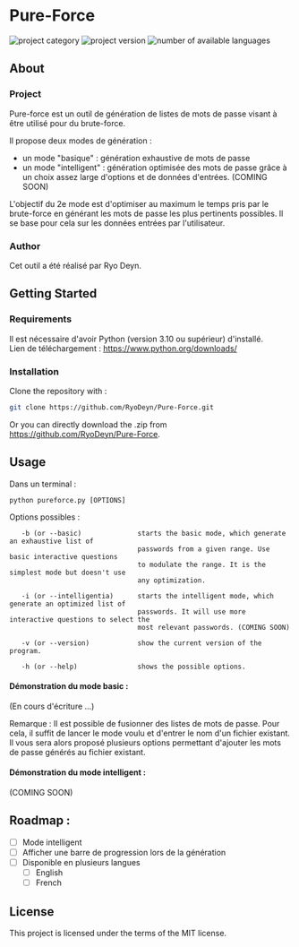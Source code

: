 # Pure-Force

![project category](https://img.shields.io/badge/Project%20Category-Pain-red?style=flat-square)
![project version](https://img.shields.io/badge/Version-1.0-brightgreen?style=flat-square)
![number of available languages](https://img.shields.io/badge/Available%20Languages-2-blue?style=flat-square)

## About

### Project

Pure-force est un outil de génération de listes de mots de passe visant à être utilisé pour du brute-force.

Il propose deux modes de génération :
- un mode "basique" : génération exhaustive de mots de passe
- un mode "intelligent" : génération optimisée des mots de passe grâce à un choix assez large d'options et de données d'entrées. (COMING SOON)

L'objectif du 2e mode est d'optimiser au maximum le temps pris par le brute-force en générant les mots de passe les plus pertinents possibles.
Il se base pour cela sur les données entrées par l'utilisateur.

### Author

Cet outil a été réalisé par Ryo Deyn.

## Getting Started

### Requirements

Il est nécessaire d'avoir Python (version 3.10 ou supérieur) d'installé.   
Lien de téléchargement : https://www.python.org/downloads/

### Installation

Clone the repository with :
```sh
git clone https://github.com/RyoDeyn/Pure-Force.git
```

Or you can directly download the .zip from https://github.com/RyoDeyn/Pure-Force.

## Usage

Dans un terminal :
```
python pureforce.py [OPTIONS]
```
Options possibles :
```
   -b (or --basic)              starts the basic mode, which generate an exhaustive list of
                                passwords from a given range. Use basic interactive questions
                                to modulate the range. It is the simplest mode but doesn't use
                                any optimization.
                                
   -i (or --intelligentia)      starts the intelligent mode, which generate an optimized list of
                                passwords. It will use more interactive questions to select the
                                most relevant passwords. (COMING SOON)
                                
   -v (or --version)            show the current version of the program.
   
   -h (or --help)               shows the possible options.
```
#### Démonstration du mode basic :

(En cours d'écriture ...)

Remarque :
Il est possible de fusionner des listes de mots de passe. Pour cela, il suffit de lancer le mode voulu et d'entrer le nom d'un fichier existant.
Il vous sera alors proposé plusieurs options permettant d'ajouter les mots de passe générés au fichier existant.

#### Démonstration du mode intelligent :

(COMING SOON)

## Roadmap :

- [ ] Mode intelligent
- [ ] Afficher une barre de progression lors de la génération
- [ ] Disponible en plusieurs langues
    - [ ] English
    - [ ] French

## License

This project is licensed under the terms of the MIT license.
